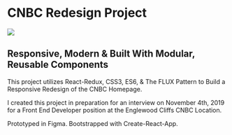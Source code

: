 # CNBC Redesign Project


![](https://gph.is/g/ajjWWGB)


## Responsive, Modern & Built With Modular, Reusable Components

This project utilizes React-Redux, CSS3, ES6, & The FLUX Pattern to Build a Responsive Redesign of the CNBC Homepage.

I created this project in preparation for an interview on November 4th, 2019 for a Front End Developer position at the Englewood Cliffs CNBC Location.

Prototyped in Figma. Bootstrapped with Create-React-App.
